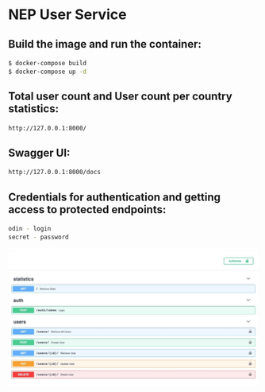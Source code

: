 # NEP User Service

## Build the image and run the container:
```bash
$ docker-compose build 
$ docker-compose up -d
```

## Total user count and User count per country statistics:
```bash
http://127.0.0.1:8000/
```

## Swagger UI:
```bash
http://127.0.0.1:8000/docs 
```

## Credentials for authentication and getting access to protected endpoints:
```bash
odin - login
secret - password
```

![Screenshot](swagger_docs.jpg)

